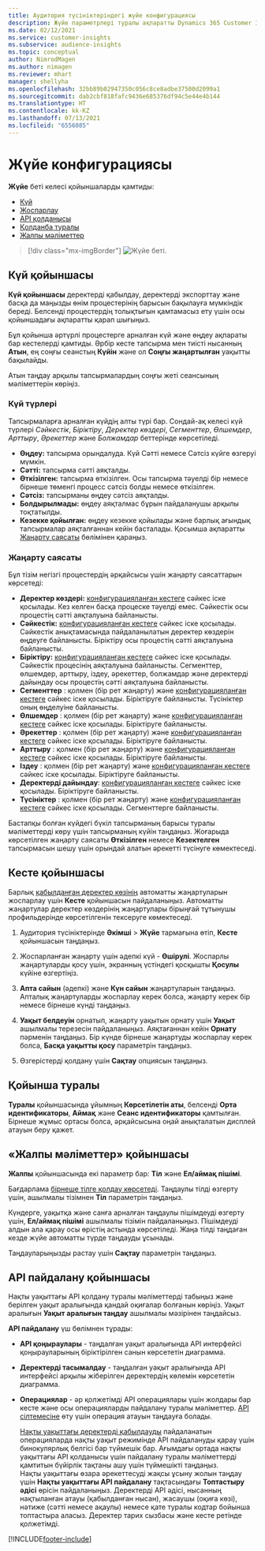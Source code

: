```yaml
---
title: Аудитория түсініктеріндегі жүйе конфигурациясы
description: Жүйе параметрлері туралы ақпаратты Dynamics 365 Customer Insights аудитория түсініктерінің мүмкіндігінде алыңыз.
ms.date: 02/12/2021
ms.service: customer-insights
ms.subservice: audience-insights
ms.topic: conceptual
author: NimrodMagen
ms.author: nimagen
ms.reviewer: mhart
manager: shellyha
ms.openlocfilehash: 32bb89b02947350c056c8ce8adbe37500d2099a1
ms.sourcegitcommit: dab2cbf818fafc9436e685376df94c5e44e4b144
ms.translationtype: HT
ms.contentlocale: kk-KZ
ms.lasthandoff: 07/13/2021
ms.locfileid: "6556085"
---
```

# <a name="system-configuration"></a>Жүйе конфигурациясы

**Жүйе** беті келесі қойыншаларды қамтиды:
- [Күй](#status-tab)
- [Жоспарлау](#schedule-tab)
- [API қолданысы](#api-usage-tab)
- [Қолданба туралы](#about-tab)
- [Жалпы мәліметтер ](#general-tab)

> [!div class="mx-imgBorder"]
> ![Жүйе беті.](media/system-tabs.png "Жүйе беті")

## <a name="status-tab"></a>Күй қойыншасы

**Күй қойыншасы** деректерді қабылдау, деректерді экспорттау және басқа да маңызды өнім процестерінің барысын бақылауға мүмкіндік береді. Белсенді процестердің толықтығын қамтамасыз ету үшін осы қойыншадағы ақпаратты қарап шығыңыз.

Бұл қойынша әртүрлі процестерге арналған күй және өңдеу ақпараты бар кестелерді қамтиды. Әрбір кесте тапсырма мен тиісті нысанның **Атын**, ең соңғы сеанстың **Күйін** және ол **Соңғы жаңартылған** уақытты бақылайды.

Атын таңдау арқылы тапсырмалардың соңғы жеті сеансының мәліметтерін көріңіз.

### <a name="status-types"></a>Күй түрлері

Тапсырмаларға арналған күйдің алты түрі бар. Сондай-ақ келесі күй түрлері *Сәйкестік*, *Біріктіру*, *Деректер көздері*, *Сегменттер*, *Өлшемдер*, *Арттыру*, *Әрекеттер* және *Болжамдар* беттерінде көрсетіледі.

- **Өңдеу:** тапсырма орындалуда. Күй Сәтті немесе Сәтсіз күйге өзгеруі мүмкін.
- **Сәтті:** тапсырма сәтті аяқталды.
- **Өткізілген:** тапсырма өткізілген. Осы тапсырма тәуелді бір немесе бірнеше төменгі процесс сәтсіз болды немесе өткізілген.
- **Сәтсіз:** тапсырманы  өңдеу сәтсіз аяқталды.
- **Болдырылмады:** өңдеу аяқталмас бұрын пайдаланушы арқылы тоқтатылды.
- **Кезекке қойылған:** өңдеу кезекке қойылады және барлық ағындық тапсырмалар аяқталғаннан кейін басталады. Қосымша ақпаратты [Жаңарту саясаты](#refresh-policies) бөлімінен қараңыз.

### <a name="refresh-policies"></a>Жаңарту саясаты

Бұл тізім негізгі процестердің әрқайсысы үшін жаңарту саясаттарын көрсетеді:

- **Деректер көздері:** [конфигурацияланған кестеге](#schedule-tab) сәйкес іске қосылады. Кез келген басқа процеске тәуелді емес. Сәйкестік осы процестің сәтті аяқталуына байланысты.
- **Сәйкестік:** [конфигурацияланған кестеге](#schedule-tab) сәйкес іске қосылады. Сәйкестік анықтамасында пайдаланылатын деректер көздерін өңдеуге байланысты. Біріктіру осы процестің сәтті аяқталуына байланысты.
- **Біріктіру:** [конфигурацияланған кестеге](#schedule-tab) сәйкес іске қосылады. Сәйкестік процесінің аяқталуына байланысты. Сегменттер, өлшемдер, арттыру, іздеу, әрекеттер, болжамдар және деректерді дайындау осы процестің сәтті аяқталуына байланысты.
- **Сегменттер** : қолмен (бір рет жаңарту) және [конфигурацияланған кестеге](#schedule-tab) сәйкес іске қосылады. Біріктіруге байланысты. Түсініктер оның өңделуіне байланысты.
- **Өлшемдер** : қолмен (бір рет жаңарту) және [конфигурацияланған кестеге](#schedule-tab) сәйкес іске қосылады. Біріктіруге байланысты.
- **Әрекеттер** : қолмен (бір рет жаңарту) және [конфигурацияланған кестеге](#schedule-tab) сәйкес іске қосылады. Біріктіруге байланысты.
- **Арттыру** : қолмен (бір рет жаңарту) және [конфигурацияланған кестеге](#schedule-tab) сәйкес іске қосылады. Біріктіруге байланысты.
- **Іздеу** : қолмен (бір рет жаңарту) және [конфигурацияланған кестеге](#schedule-tab) сәйкес іске қосылады. Біріктіруге байланысты.
- **Деректерді дайындау**: [конфигурацияланған кестеге](#schedule-tab) сәйкес іске қосылады. Біріктіруге байланысты.
- **Түсініктер** : қолмен (бір рет жаңарту) және [конфигурацияланған кестеге](#schedule-tab) сәйкес іске қосылады. Сегменттерге байланысты.

Бастапқы болған күйдегі бүкіл тапсырманың барысы туралы мәліметтерді көру үшін тапсырманың күйін таңдаңыз. Жоғарыда көрсетілген жаңарту саясаты **Өткізілген** немесе **Кезектелген** тапсырмасын шешу үшін орындай алатын әрекетті түсінуге көмектеседі.

## <a name="schedule-tab"></a>Кесте қойыншасы

Барлық [қабылданған деректер көзінің](data-sources.md) автоматты жаңартуларын жоспарлау үшін **Кесте** қойыншасын пайдаланыңыз. Автоматты жаңартулар деректер көздерінің жаңартулары бірыңғай тұтынушы профильдерінде көрсетілгенін тексеруге көмектеседі.

1. Аудитория түсініктерінде **Әкімші** > **Жүйе** тармағына өтіп, **Кесте** қойыншасын таңдаңыз.

2. Жоспарланған жаңарту үшін әдепкі күй - **Өшірулі**. Жоспарлы жаңартуларды қосу үшін, экранның үстіндегі қосқышты **Қосулы** күйіне өзгертіңіз.

3. **Апта сайын** (әдепкі) және **Күн сайын** жаңартуларын таңдаңыз. Апталық жаңартуларды жоспарлау керек болса, жаңарту керек бір немесе бірнеше күнді таңдаңыз.

4. **Уақыт белдеуін** орнатып, жаңарту уақытын орнату үшін **Уақыт** ашылмалы терезесін пайдаланыңыз. Аяқтағаннан кейін **Орнату** пәрменін таңдаңыз. Бір күнде бірнеше жаңартуды жоспарлау керек болса, **Басқа уақытты қосу** параметрін таңдаңыз.

5. Өзгерістерді қолдану үшін **Сақтау** опциясын таңдаңыз.

## <a name="about-tab"></a>Қойынша туралы

**Туралы** қойыншасында ұйымның **Көрсетілетін аты**, белсенді **Орта идентификаторы**, **Аймақ** және **Сеанс идентификаторы** қамтылған. Бірнеше жұмыс ортасы болса, әрқайсысына оңай анықталатын дисплей атауын беру қажет.

## <a name="general-tab"></a>«Жалпы мәліметтер» қойыншасы

**Жалпы** қойыншасында екі параметр бар: **Тіл** және **Ел/аймақ пішімі**.

Бағдарлама [бірнеше тілге қолдау көрсетеді](supported-languages.md). Таңдаулы тілді өзгерту үшін, ашылмалы тізімнен **Тіл** параметрін таңдаңыз.

Күндерге, уақытқа және санға арналған таңдаулы пішімдеуді өзгерту үшін, **Ел/аймақ пішімі** ашылмалы тізімін пайдаланыңыз. Пішімдеуді алдын ала қарау осы өрістің астында көрсетіледі. Жаңа тілді таңдаған кезде жүйе автоматты түрде таңдауды ұсынады.

Таңдауларыңызды растау үшін **Сақтау** параметрін таңдаңыз.

## <a name="api-usage-tab"></a>API пайдалану қойыншасы

Нақты уақыттағы API қолдану туралы мәліметтерді табыңыз және берілген уақыт аралығында қандай оқиғалар болғанын көріңіз. Уақыт аралығын **Уақыт аралығын таңдау** ашылмалы мәзірінен таңдайсыз. 

**API пайдалану** үш бөлімнен тұрады: 
- **API қоңыраулары** - таңдалған уақыт аралығында API интерфейсі қоңырауларының біріктірілген санын көрсететін диаграмма.

- **Деректерді тасымалдау** - таңдалған уақыт аралығында API интерфейсі арқылы жіберілген деректердің көлемін көрсететін диаграмма.

-  **Операциялар** - әр қолжетімді API операциялары үшін жолдары бар кесте және осы операцияларды пайдалану туралы мәліметтер. [API сілтемесіне](https://developer.ci.ai.dynamics.com/api-details#api=CustomerInsights&operation=Get-all-instances) өту үшін операция атауын таңдауға болады.

   [Нақты уақыттағы деректерді қабылдауды](real-time-data-ingestion.md) пайдаланатын операцияларда нақты уақыт режимінде API пайдалануды қарау үшін бинокулярлық белгісі бар түймешік бар. Ағымдағы ортада нақты уақыттағы API қолданысы үшін пайдалану туралы мәліметтерді қамтитын бүйірлік тақтаны ашу үшін түймешікті таңдаңыз.   
   Нақты уақыттағы өзара әрекеттесуді жақсы ұсыну жолын таңдау үшін **Нақты уақыттағы API пайдалану** тақтасындағы **Топтастыру әдісі** өрісін пайдаланыңыз. Деректерді API әдісі, нысанның нақтыланған атауы (қабылданған нысан), жасаушы (оқиға көзі), нәтиже (сәтті немесе ақаулы) немесе қате туралы кодтар бойынша топтастыра аласыз. Деректер тарих сызбасы және кесте ретінде қолжетімді.


[!INCLUDE[footer-include](../includes/footer-banner.md)]